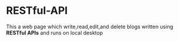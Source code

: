 # RESTful-API
<p>This a web page which write,read,edit,and delete blogs written using <b>RESTful APIs</b> and runs on local desktop</p>



